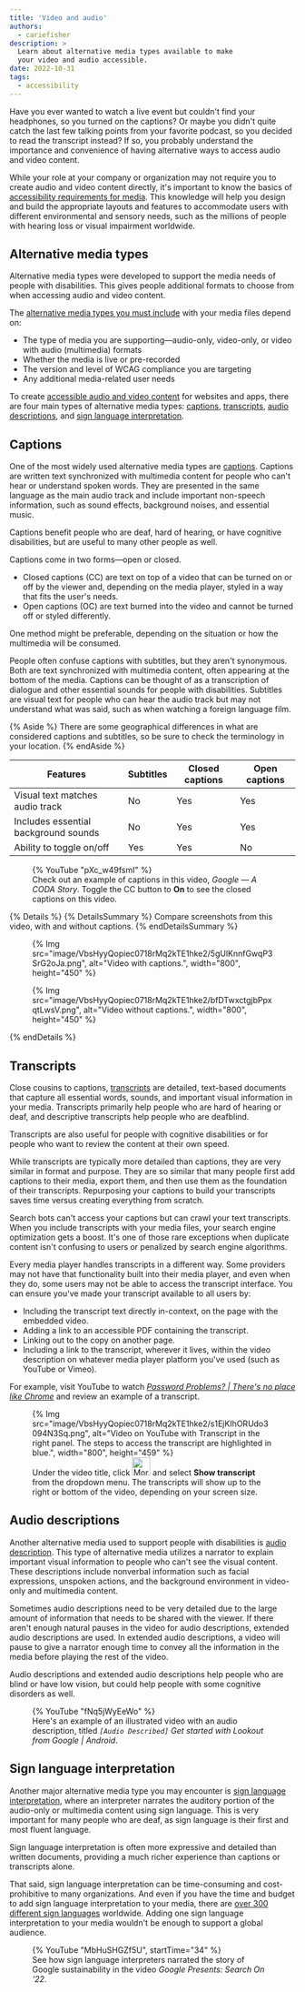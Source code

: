 ```yaml
---
title: 'Video and audio'
authors:
  - cariefisher
description: >
  Learn about alternative media types available to make
  your video and audio accessible.
date: 2022-10-31
tags:
  - accessibility
---
```


Have you ever wanted to watch a live event but couldn't find your headphones,
so you turned on the captions? Or maybe you didn't quite catch the last few
talking points from your favorite podcast, so you decided to read the
transcript instead? If so, you probably understand the importance and
convenience of having alternative ways to access audio and video content. 

While your role at your company or organization may not require you to create
audio and video content directly, it's important to know the basics of
[accessibility requirements for media](https://www.w3.org/WAI/WCAG21/Understanding/time-based-media).
This knowledge will help you design and build the appropriate layouts and
features to accommodate users with different environmental and sensory needs,
such as the millions of people with hearing loss or visual impairment
worldwide.

## Alternative media types

Alternative media types were developed to support the media needs of people
with disabilities. This gives people additional formats to choose from when
accessing audio and video content.

The [alternative media types you must include](https://www.w3.org/WAI/media/av/planning/#wcag-standard)
with your media files depend on:

* The type of media you are supporting&mdash;audio-only, video-only, or video
  with audio (multimedia) formats
* Whether the media is live or pre-recorded
* The version and level of WCAG compliance you are targeting
* Any additional media-related user needs

To create [accessible audio and video content](https://www.w3.org/WAI/media/av/)
for websites and apps, there are four main types of alternative media types:
[captions](#captions), [transcripts](#transcripts),
[audio descriptions](#audio-descriptions), and
[sign language interpretation](#sign-language-interpretation).

## Captions

One of the most widely used alternative media types are
[captions](https://www.w3.org/WAI/media/av/captions/). Captions are written
text synchronized with multimedia content for people who can't hear or
understand spoken words. They are presented in the same language as the main
audio track and include important non-speech information, such as sound
effects, background noises, and essential music. 

Captions benefit people who are deaf, hard of hearing, or have cognitive
disabilities, but are useful to many other people as well.

Captions come in two forms&mdash;open or closed. 

* Closed captions (CC) are text on top of a video that can be turned on or off
  by the viewer and, depending on the media player, styled in a way that fits
  the user's needs.
* Open captions (OC) are text burned into the video and cannot be turned off or
  styled differently. 

One method might be preferable, depending on the situation or how the
multimedia will be consumed.

People often confuse captions with subtitles, but they aren't synonymous. Both
are text synchronized with multimedia content, often appearing at the bottom of
the media. Captions can be thought of as a transcription of dialogue and other
essential sounds for people with disabilities. Subtitles are visual text for
people who can hear the audio track but may not understand what was said, such
as when watching a foreign language film.

{% Aside %}
There are some geographical differences in what are considered captions and
subtitles, so be sure to check the terminology in your location.
{% endAside %}

<div class="table-wrapper">
  <table>
    <thead>
      <tr>
        <th>Features</th>
        <th>Subtitles</th>
        <th>Closed captions</th>
        <th>Open captions</th>
      </tr>
    </thead>
    <tbody>
      <tr>
        <td>Visual text matches audio track</td>
        <td>No</td>
        <td>Yes</td>
        <td>Yes</td>
      </tr>
      <tr>
        <td>Includes essential background sounds</td>
        <td>No</td>
        <td>Yes</td>
        <td>Yes</td>
      </tr>
      <tr>
        <td>Ability to toggle on/off</td>
        <td>Yes</td>
        <td>Yes</td>
        <td>No</td>
      </tr>
    </tbody>
  </table>
</div>

<figure>
{% YouTube "pXc_w49fsmI" %}
<figcaption>
  Check out an example of captions in this video, <em>Google &mdash; A CODA Story</em>. Toggle the CC button to <strong>On</strong> to see the closed captions on this video.
</figcaption>
</figure>

{% Details %}
{% DetailsSummary %}
Compare screenshots from this video, with and without captions.
{% endDetailsSummary %}
<div class="switcher">
<figure class="screenshot">
{% Img src="image/VbsHyyQopiec0718rMq2kTE1hke2/5gUlKnnfGwqP3SrG2oJa.png", alt="Video with captions.", width="800", height="450" %}
</figure>
<figure class="screenshot">
{% Img src="image/VbsHyyQopiec0718rMq2kTE1hke2/bfDTwxctgjbPpxqtLwsV.png", alt="Video without captions.", width="800", height="450" %}
</figure>
</div>
{% endDetails %}

## Transcripts

Close cousins to captions,
[transcripts](https://www.w3.org/WAI/media/av/transcripts/) are detailed,
text-based documents that capture all essential words, sounds, and important
visual information in your media. Transcripts primarily help people who are
hard of hearing or deaf, and descriptive transcripts help people who are
deafblind. 

Transcripts are also useful for people with cognitive disabilities or for people
who want to review the content at their own speed.

While transcripts are typically more detailed than captions, they are very
similar in format and purpose. They are so similar that many people first add
captions to their media, export them, and then use them as the foundation of
their transcripts. Repurposing your captions to build your transcripts saves
time versus creating everything from scratch.

Search bots can't access your captions but can crawl your text transcripts.
When you include transcripts with your media files, your search engine
optimization gets a boost. It's one of those rare exceptions when
duplicate content isn't confusing to users or penalized by search engine
algorithms.

Every media player handles transcripts in a different way. Some providers may
not have that functionality built into their media player, and even when they
do, some users may not be able to access the transcript interface. You can
ensure you've made your transcript available to all users by:

* Including the transcript text directly in-context, on the page with the
  embedded video.
* Adding a link to an accessible PDF containing the transcript.
* Linking out to the copy on another page.
* Including a link to the transcript, wherever it lives, within the video
  description on whatever media player platform you've used (such as YouTube or
  Vimeo).

For example, visit YouTube to watch [_Password Problems? | There's no place like Chrome_](https://www.youtube.com/watch?v=SlGuvC5nnTA) and review an example of a transcript.

<figure>
{% Img src="image/VbsHyyQopiec0718rMq2kTE1hke2/s1EjKIhORUdo3094N3Sq.png", alt="Video on YouTube with Transcript in the right panel. The steps to access the transcript are highlighted in blue.", width="800", height="459" %}
<figcaption>
  Under the video title, click <img alt="More actions." decoding="async" height="32" loading="lazy" sizes="(min-width: 32px) 32px, calc(100vw - 32px)" src="https://web-dev.imgix.net/image/VbsHyyQopiec0718rMq2kTE1hke2/nRPecn6Da5TYYUfSSRU8.png?auto=format" srcset="https://web-dev.imgix.net/image/VbsHyyQopiec0718rMq2kTE1hke2/nRPecn6Da5TYYUfSSRU8.png?auto=format&amp;w=32 48w,     https://web-dev.imgix.net/image/VbsHyyQopiec0718rMq2kTE1hke2/nRPecn6Da5TYYUfSSRU8.png?auto=format&amp;w=55 55w,     https://web-dev.imgix.net/image/VbsHyyQopiec0718rMq2kTE1hke2/nRPecn6Da5TYYUfSSRU8.png?auto=format&amp;w=62 62w,     https://web-dev.imgix.net/image/VbsHyyQopiec0718rMq2kTE1hke2/nRPecn6Da5TYYUfSSRU8.png?auto=format&amp;w=71 71w,     https://web-dev.imgix.net/image/VbsHyyQopiec0718rMq2kTE1hke2/nRPecn6Da5TYYUfSSRU8.png?auto=format&amp;w=81 81w,     https://web-dev.imgix.net/image/VbsHyyQopiec0718rMq2kTE1hke2/nRPecn6Da5TYYUfSSRU8.png?auto=format&amp;w=92 92w,     https://web-dev.imgix.net/image/VbsHyyQopiec0718rMq2kTE1hke2/nRPecn6Da5TYYUfSSRU8.png?auto=format&amp;w=96 96w" width="32" style="display:inline-block"> and select <strong>Show transcript</strong> from the dropdown menu. The transcripts will show up to the right or bottom of the video, depending on your screen size.
</figcaption>
</figure>

## Audio descriptions

Another alternative media used to support people with disabilities is
[audio description](https://www.w3.org/WAI/media/av/description/). This type
of alternative media utilizes a narrator to explain important visual
information to people who can't see the visual content. These descriptions
include nonverbal information such as facial expressions, unspoken actions, and
the background environment in video-only and multimedia content.

Sometimes audio descriptions need to be very detailed due to the large amount
of information that needs to be shared with the viewer. If there aren't enough
natural pauses in the video for audio descriptions, extended audio descriptions
are used. In extended audio descriptions, a video will pause to give a narrator
enough time to convey all the information in the media before playing the rest
of the video.

Audio descriptions and extended audio descriptions help people who are blind or
have low vision, but could help people with some cognitive disorders as well.

<figure>
{% YouTube "fNq5jWyEeWo" %}
<figcaption>
  Here's an example of an illustrated video with an audio description, titled <em><code>[Audio Described]</code> Get started with Lookout from Google | Android</em>.
</figcaption>
</figure>

## Sign language interpretation

Another major alternative media type you may encounter is [sign language
interpretation](https://www.w3.org/WAI/media/av/sign-languages/), where
an interpreter narrates the auditory portion of the audio-only or multimedia
content using sign language. This is very important for many people who are
deaf, as sign language is their first and most fluent language. 

Sign language interpretation is often more expressive and detailed than written
documents, providing a much richer experience than captions or transcripts
alone.

That said, sign language interpretation can be time-consuming and
cost-prohibitive to many organizations. And even if you have the time and
budget to add sign language interpretation to your media, there are
[over 300 different sign languages](https://en.wikipedia.org/wiki/List_of_sign_languages)
worldwide. Adding one sign language interpretation to your media wouldn't be
enough to support a global audience.

<figure>
{% YouTube "MbHuSHGZf5U", startTime="34" %}
<figcaption>
  See how sign language interpreters narrated the story of Google sustainability in the video <em>Google Presents: Search On '22</em>.
</figcaption>
</figure>
